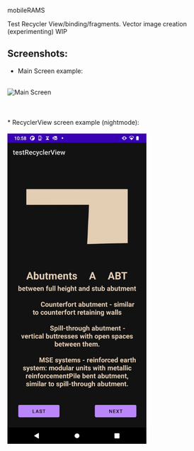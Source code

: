 mobileRAMS

Test Recycler View/binding/fragments. 
Vector image creation (experimenting)
WIP


## Screenshots:

* Main Screen example:
<br>

<div>
  <img src="https://raw.githubusercontent.com/timnewark/testRecyclerView/master/Screenshot_1.png" alt="Main Screen" height="700dp">
</div>
<br>
<br>
<br>
* RecyclerView screen example (nightmode):
<br>
<br>
<div>
  <img src="https://raw.githubusercontent.com/timnewark/testRecyclerView/master/Screenshot_20220825-105822.png" alt="Main Screen" height="700dp">
</div>
<br>
<br>
<br>
